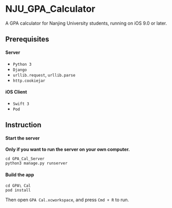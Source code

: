 # NJU_GPA_Calculator
A GPA calculator for Nanjing University students, running on iOS 9.0 or later.

## Prerequisites
#### Server
* `Python 3`
* `Django`
* `urllib.request`, `urllib.parse`
* `http.cookiejar`
  
#### iOS Client
* `Swift 3`
* `Pod`

## Instruction
#### Start the server 
__Only if you want to run the server on your own computer.__

```
cd GPA_Cal_Server
python3 manage.py runserver
```

#### Build the app
```
cd GPA\ Cal
pod install
```
Then open `GPA Cal.xcworkspace`, and press `Cmd + R` to run.


